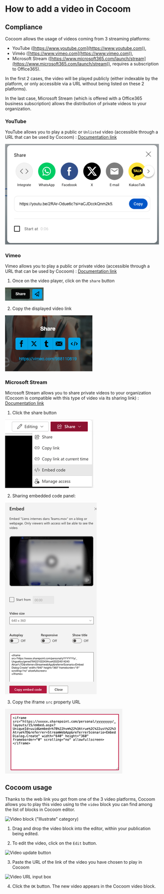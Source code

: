 # How to add a video in Cocoom

## Compliance

Cocoom allows the usage of videos coming from 3 streaming platforms:

- YouTube ([https://www.youtube.com](https://www.youtube.com)),
- Viméo ([https://www.vimeo.com](https://www.vimeo.com)),
- Microsoft Stream ([https://www.microsoft365.com/launch/stream](https://www.microsoft365.com/launch/stream)), requires a subscription to Office365).

In the first 2 cases, the video will be played publicly (either indexable by the platform, or only accessible via a URL without being listed on these 2 platforms).

In the last case, Microsoft Stream (which is offered with a Office365 business subscription) allows the distribution of private videos to your organization.


### YouTube

YouTube allows you to play a public or `Unlisted` video (accessible through a URL that can be used by Cocoom) : [Documentation link](https://support.google.com/youtube/answer/157177)

![](/img/en/faq/add-video/youtube-share.png)


### Vimeo

Vimeo allows you to play a public or private video (accessible through a URL that can be used by Cocoom) : [Documentation link](https://vimeo.com/blog/post/share-unlisted-videos-with-private-links/)

1. Once on the video player, click on the `share` button

![](/img/en/faq/add-video/vimeo-share-button.png)

2. Copy the displayed video link

![](/img/en/faq/add-video/vimeo-video-url.png)

### Microsoft Stream

Microsoft Stream allows you to share private videos to your organization (Cocoom is compatible with this type of video via its sharing link) : [Documentation link](https://docs.microsoft.com/fr-fr/stream/portal-upload-video)

1. Click the share button

![](/img/en/faq/add-video/stream-share-button.png)

2. Sharing embedded code panel:

![](/img/en/faq/add-video/stream-share-embeded-player-link.png)

3. Copy the iframe `src` property URL

![](/img/en/faq/add-video/stream-embedded-player-url.png)


## Cocoom usage

Thanks to the web link you got from one of the 3 video platforms, Cocoom allows you to play this video using to the `video` block you can find among the list of blocks in Cocoom editor.

![Video block ("Illustrate" category)](https://paper-attachments.dropbox.com/s_1DE90A4B8092350BE485AB7F1C2FEF1069692FC205E84DC3C08378A09E71B10D_1610035892515_video-block.png)


1. Drag and drop the video block into the editor, within your publication being edited.


2. To edit the video, click on the `Edit` button.

![Video update button](https://paper-attachments.dropbox.com/s_1DE90A4B8092350BE485AB7F1C2FEF1069692FC205E84DC3C08378A09E71B10D_1610094865086_Capture+decran+2021-01-08+a+09.31.42.png)


3. Paste the URL of the link of the video you have chosen to play in Cocoom

![Video URL input box](https://paper-attachments.dropbox.com/s_1DE90A4B8092350BE485AB7F1C2FEF1069692FC205E84DC3C08378A09E71B10D_1610036279761_video-url-edit.png)


4. Click the `OK` button. The new video appears in the Cocoom video block.
